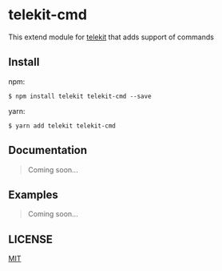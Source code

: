 # telekit-cmd
This extend module for [telekit](https://github.com/telekits/telekit) that adds support of commands


## Install
npm:
```
$ npm install telekit telekit-cmd --save
```

yarn:
```
$ yarn add telekit telekit-cmd
```


## Documentation
> Coming soon...


## Examples
> Coming soon...


## LICENSE
[MIT](./LICENSE "The MIT License")
